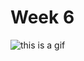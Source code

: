 # Week 6

![this is a gif](https://github.com/KristineGudmundsen/CodeWords/raw/master/SKO/Week%206/Paper-prototypes/GIF_2.gif)
